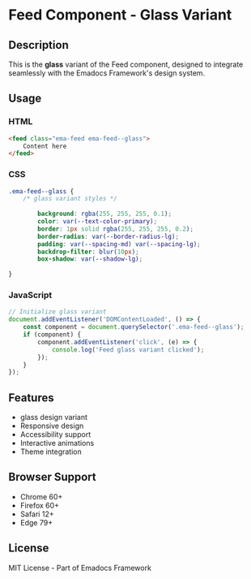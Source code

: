 # Feed Component - Glass Variant

## Description
This is the **glass** variant of the Feed component, designed to integrate seamlessly with the Emadocs Framework's design system.

## Usage

### HTML
```html
<feed class="ema-feed ema-feed--glass">
    Content here
</feed>
```

### CSS
```css
.ema-feed--glass {
    /* glass variant styles */
    
        background: rgba(255, 255, 255, 0.1);
        color: var(--text-color-primary);
        border: 1px solid rgba(255, 255, 255, 0.2);
        border-radius: var(--border-radius-lg);
        padding: var(--spacing-md) var(--spacing-lg);
        backdrop-filter: blur(10px);
        box-shadow: var(--shadow-lg);
    
}
```

### JavaScript
```javascript
// Initialize glass variant
document.addEventListener('DOMContentLoaded', () => {
    const component = document.querySelector('.ema-feed--glass');
    if (component) {
        component.addEventListener('click', (e) => {
            console.log('Feed glass variant clicked');
        });
    }
});
```

## Features
- glass design variant
- Responsive design
- Accessibility support
- Interactive animations
- Theme integration

## Browser Support
- Chrome 60+
- Firefox 60+
- Safari 12+
- Edge 79+

## License
MIT License - Part of Emadocs Framework
